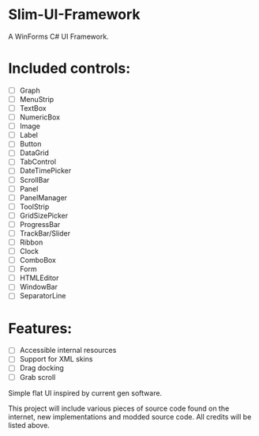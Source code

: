 # Slim-UI-Framework
A WinForms C# UI Framework.

# Included controls:
- [ ] Graph
- [ ] MenuStrip
- [ ] TextBox
- [ ] NumericBox
- [ ] Image
- [ ] Label
- [ ] Button
- [ ] DataGrid
- [ ] TabControl
- [ ] DateTimePicker
- [ ] ScrollBar
- [ ] Panel
- [ ] PanelManager
- [ ] ToolStrip
- [ ] GridSizePicker
- [ ] ProgressBar
- [ ] TrackBar/Slider
- [ ] Ribbon
- [ ] Clock
- [ ] ComboBox
- [ ] Form
- [ ] HTMLEditor
- [ ] WindowBar
- [ ] SeparatorLine

# Features:
- [ ] Accessible internal resources
- [ ] Support for XML skins
- [ ] Drag docking
- [ ] Grab scroll

Simple flat UI inspired by current gen software.

This project will include various pieces of source code found on the internet, new implementations and modded source code.
All credits will be listed above.
